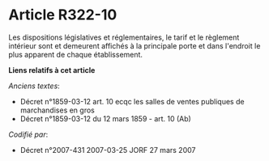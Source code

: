 # Article R322-10

Les dispositions législatives et réglementaires, le tarif et le règlement intérieur sont et demeurent affichés à la
principale porte et dans l'endroit le plus apparent de chaque établissement.

**Liens relatifs à cet article**

_Anciens textes_:

  - Décret n°1859-03-12 art. 10 ecqc les salles de ventes publiques de marchandises en gros
  - Décret n°1859-03-12 du 12 mars 1859 - art. 10 (Ab)

_Codifié par_:

  - Décret n°2007-431 2007-03-25 JORF 27 mars 2007
